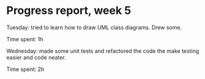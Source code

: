 Progress report, week 5
=======================

Tuesday: tried to learn how to draw UML class diagrams. Drew some.

Time spent: 1h

Wednesday: made some unit tests and refactored the code the make testing easier and code neater.

Time spent: 2h

